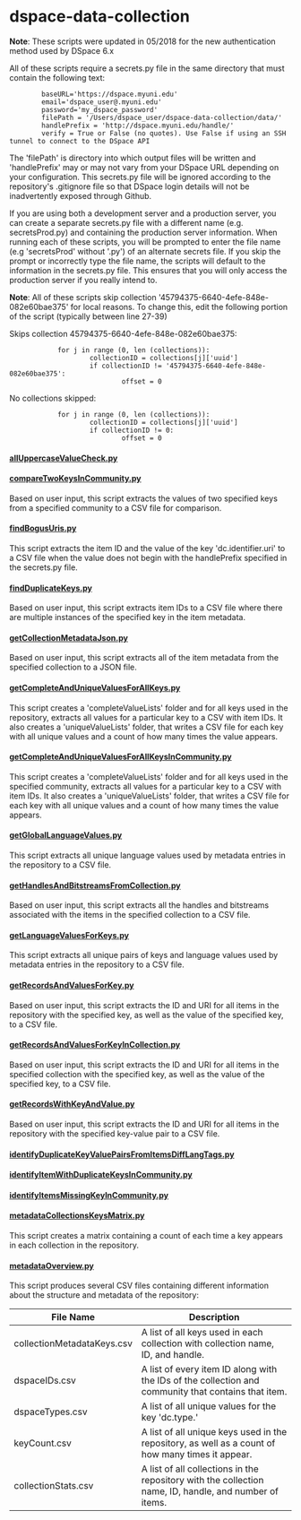# dspace-data-collection

**Note**: These scripts were updated in 05/2018 for the new authentication method used by DSpace 6.x

All of these scripts require a secrets.py file in the same directory that must contain the following text:
```
        baseURL='https://dspace.myuni.edu'
        email='dspace_user@.myuni.edu'
        password='my_dspace_password'    
        filePath = '/Users/dspace_user/dspace-data-collection/data/'
        handlePrefix = 'http://dspace.myuni.edu/handle/'
        verify = True or False (no quotes). Use False if using an SSH tunnel to connect to the DSpace API
```
The 'filePath' is directory into which output files will be written and 'handlePrefix' may or may not vary from your DSpace URL depending on your configuration. This secrets.py file will be ignored according to the repository's .gitignore file so that DSpace login details will not be inadvertently exposed through Github.

If you are using both a development server and a production server, you can create a separate secrets.py file with a different name (e.g. secretsProd.py) and containing the production server information. When running each of these scripts, you will be prompted to enter the file name (e.g 'secretsProd' without '.py') of an alternate secrets file. If you skip the prompt or incorrectly type the file name, the scripts will default to the information in the secrets.py file. This ensures that you will only access the production server if you really intend to.

**Note**: All of these scripts skip collection '45794375-6640-4efe-848e-082e60bae375' for local reasons. To change this, edit the following portion of the script (typically between line 27-39)


Skips collection 45794375-6640-4efe-848e-082e60bae375:

                for j in range (0, len (collections)):
                        collectionID = collections[j]['uuid']
                        if collectionID != '45794375-6640-4efe-848e-082e60bae375':
                                offset = 0


No collections skipped:

                for j in range (0, len (collections)):
                        collectionID = collections[j]['uuid']
                        if collectionID != 0:
                                offset = 0

#### [allUppercaseValueCheck.py](allUppercaseValueCheck.py)

#### [compareTwoKeysInCommunity.py](compareTwoKeysInCommunity.py)
Based on user input, this script extracts the values of two specified keys from a specified community to a CSV file for comparison.

#### [findBogusUris.py](findBogusUris.py)
This script extracts the item ID and the value of the key 'dc.identifier.uri' to a CSV file when the value does not begin with the handlePrefix specified in the secrets.py file.

#### [findDuplicateKeys.py](findDuplicateKeys.py)
Based on user input, this script extracts item IDs to a CSV file where there are multiple instances of the specified key in the item metadata.

#### [getCollectionMetadataJson.py](getCollectionMetadataJson.py)
Based on user input, this script extracts all of the item metadata from the specified collection to a JSON file.

#### [getCompleteAndUniqueValuesForAllKeys.py](getCompleteAndUniqueValuesForAllKeys.py)
This script creates a 'completeValueLists' folder and for all keys used in the repository, extracts all values for a particular key to a CSV with item IDs.  It also creates a 'uniqueValueLists' folder, that writes a CSV file for each key with all unique values and a count of how many times the value appears.

#### [getCompleteAndUniqueValuesForAllKeysInCommunity.py](getCompleteAndUniqueValuesForAllKeysInCommunity.py)
This script creates a 'completeValueLists' folder and for all keys used in the specified community, extracts all values for a particular key to a CSV with item IDs.  It also creates a 'uniqueValueLists' folder, that writes a CSV file for each key with all unique values and a count of how many times the value appears.

#### [getGlobalLanguageValues.py](getGlobalLanguageValues.py)
This script extracts all unique language values used by metadata entries in the repository to a CSV file.

#### [getHandlesAndBitstreamsFromCollection.py](getHandlesAndBitstreamsFromCollection.py)
Based on user input, this script extracts all the handles and bitstreams associated with the items in the specified collection to a CSV file.

#### [getLanguageValuesForKeys.py](getLanguageValuesForKeys.py)
This script extracts all unique pairs of keys and language values used by metadata entries in the repository to a CSV file.

#### [getRecordsAndValuesForKey.py](getRecordsAndValuesForKey.py)
Based on user input, this script extracts the ID and URI for all items in the repository with the specified key, as well as the value of the specified key, to a CSV file.

#### [getRecordsAndValuesForKeyInCollection.py](getRecordsAndValuesForKeyInCollection.py)
Based on user input, this script extracts the ID and URI for all items in the specified collection with the specified key, as well as the value of the specified key, to a CSV file.

#### [getRecordsWithKeyAndValue.py](getRecordsWithKeyAndValue.py)
Based on user input, this script extracts the ID and URI for all items in the repository with the specified key-value pair to a CSV file.

#### [identifyDuplicateKeyValuePairsFromItemsDiffLangTags.py](identifyDuplicateKeyValuePairsFromItemsDiffLangTags.py)

#### [identifyItemWithDuplicateKeysInCommunity.py](identifyItemWithDuplicateKeysInCommunity.py)

#### [identifyItemsMissingKeyInCommunity.py](identifyItemsMissingKeyInCommunity.py)

#### [metadataCollectionsKeysMatrix.py](metadataCollectionsKeysMatrix.py)
This script creates a matrix containing a count of each time a key appears in each collection in the repository.

#### [metadataOverview.py](metadataOverview.py)
This script produces several CSV files containing different information about the structure and metadata of the repository:

|File Name |Description|
|--------------------------|--------------------------------------------------------------------------|
|collectionMetadataKeys.csv | A list of all keys used in each collection with collection name, ID, and handle.|
|dspaceIDs.csv | A list of every item ID along with the IDs of the collection and community that contains that item.|
|dspaceTypes.csv | A list of all unique values for the key 'dc.type.'|
|keyCount.csv | A list of all unique keys used in the repository, as well as a count of how many times it appear.|
|collectionStats.csv | A list of all collections in the repository with the collection name, ID, handle, and number of items.|
